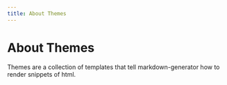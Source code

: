 ```yaml
---
title: About Themes
---
```


# About Themes

Themes are a collection of templates that tell markdown-generator how to render snippets of html.